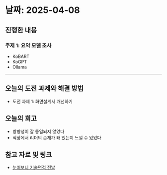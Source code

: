 # 날짜: 2025-04-08

## 진행한 내용
### 주제 1: 요약 모델 조사
- KoBART
- KoGPT
- Ollama

---

## 오늘의 도전 과제와 해결 방법
- 도전 과제 1: 화면설계서 개선하기

## 오늘의 회고
- 방향성이 잘 통일되지 않았다
- 직장에서 리더의 존재가 왜 있는지 느낄 수 있었다
  
## 참고 자료 및 링크
- [눈떠보니 기술면접 전날](https://ridibooks.com/books/2773000080)
